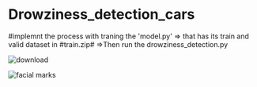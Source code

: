# Drowziness_detection_cars

#implemnt the process with traning the 'model.py' => that has its train and valid dataset in #train.zip# =>Then run the drowziness_detection.py

![download](https://user-images.githubusercontent.com/60309916/121538182-331a6a00-ca22-11eb-8ab7-e45ebb43e07e.gif)


![facial marks](https://user-images.githubusercontent.com/60309916/121537418-87711a00-ca21-11eb-896b-8cd731ceec8f.jpeg)
